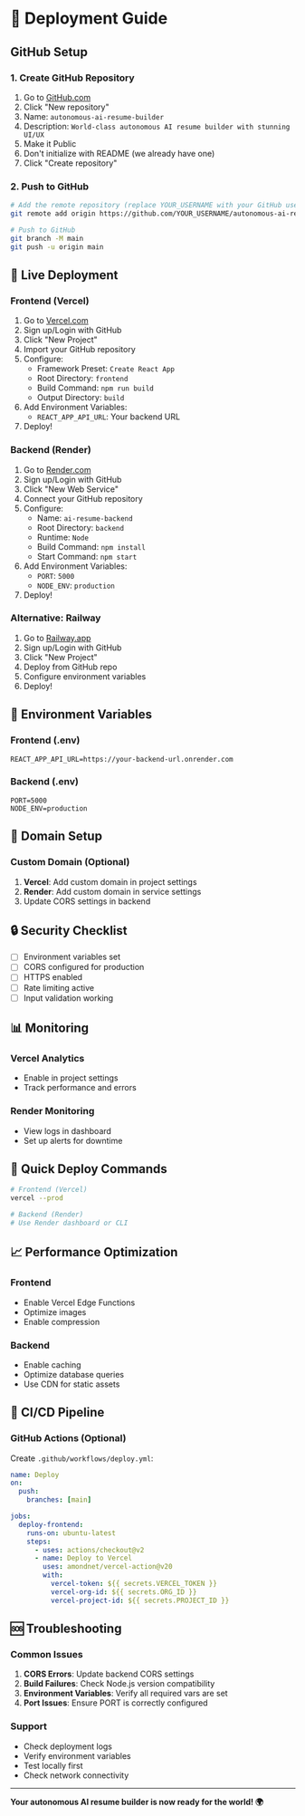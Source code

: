 # 🚀 Deployment Guide

## GitHub Setup

### 1. Create GitHub Repository
1. Go to [GitHub.com](https://github.com)
2. Click "New repository"
3. Name: `autonomous-ai-resume-builder`
4. Description: `World-class autonomous AI resume builder with stunning UI/UX`
5. Make it Public
6. Don't initialize with README (we already have one)
7. Click "Create repository"

### 2. Push to GitHub
```bash
# Add the remote repository (replace YOUR_USERNAME with your GitHub username)
git remote add origin https://github.com/YOUR_USERNAME/autonomous-ai-resume-builder.git

# Push to GitHub
git branch -M main
git push -u origin main
```

## 🚀 Live Deployment

### Frontend (Vercel)
1. Go to [Vercel.com](https://vercel.com)
2. Sign up/Login with GitHub
3. Click "New Project"
4. Import your GitHub repository
5. Configure:
   - Framework Preset: `Create React App`
   - Root Directory: `frontend`
   - Build Command: `npm run build`
   - Output Directory: `build`
6. Add Environment Variables:
   - `REACT_APP_API_URL`: Your backend URL
7. Deploy!

### Backend (Render)
1. Go to [Render.com](https://render.com)
2. Sign up/Login with GitHub
3. Click "New Web Service"
4. Connect your GitHub repository
5. Configure:
   - Name: `ai-resume-backend`
   - Root Directory: `backend`
   - Runtime: `Node`
   - Build Command: `npm install`
   - Start Command: `npm start`
6. Add Environment Variables:
   - `PORT`: `5000`
   - `NODE_ENV`: `production`
7. Deploy!

### Alternative: Railway
1. Go to [Railway.app](https://railway.app)
2. Sign up/Login with GitHub
3. Click "New Project"
4. Deploy from GitHub repo
5. Configure environment variables
6. Deploy!

## 🔧 Environment Variables

### Frontend (.env)
```env
REACT_APP_API_URL=https://your-backend-url.onrender.com
```

### Backend (.env)
```env
PORT=5000
NODE_ENV=production
```

## 📱 Domain Setup

### Custom Domain (Optional)
1. **Vercel**: Add custom domain in project settings
2. **Render**: Add custom domain in service settings
3. Update CORS settings in backend

## 🔒 Security Checklist

- [ ] Environment variables set
- [ ] CORS configured for production
- [ ] HTTPS enabled
- [ ] Rate limiting active
- [ ] Input validation working

## 📊 Monitoring

### Vercel Analytics
- Enable in project settings
- Track performance and errors

### Render Monitoring
- View logs in dashboard
- Set up alerts for downtime

## 🚀 Quick Deploy Commands

```bash
# Frontend (Vercel)
vercel --prod

# Backend (Render)
# Use Render dashboard or CLI
```

## 📈 Performance Optimization

### Frontend
- Enable Vercel Edge Functions
- Optimize images
- Enable compression

### Backend
- Enable caching
- Optimize database queries
- Use CDN for static assets

## 🔄 CI/CD Pipeline

### GitHub Actions (Optional)
Create `.github/workflows/deploy.yml`:

```yaml
name: Deploy
on:
  push:
    branches: [main]

jobs:
  deploy-frontend:
    runs-on: ubuntu-latest
    steps:
      - uses: actions/checkout@v2
      - name: Deploy to Vercel
        uses: amondnet/vercel-action@v20
        with:
          vercel-token: ${{ secrets.VERCEL_TOKEN }}
          vercel-org-id: ${{ secrets.ORG_ID }}
          vercel-project-id: ${{ secrets.PROJECT_ID }}
```

## 🆘 Troubleshooting

### Common Issues
1. **CORS Errors**: Update backend CORS settings
2. **Build Failures**: Check Node.js version compatibility
3. **Environment Variables**: Verify all required vars are set
4. **Port Issues**: Ensure PORT is correctly configured

### Support
- Check deployment logs
- Verify environment variables
- Test locally first
- Check network connectivity

---

**Your autonomous AI resume builder is now ready for the world! 🌍**
